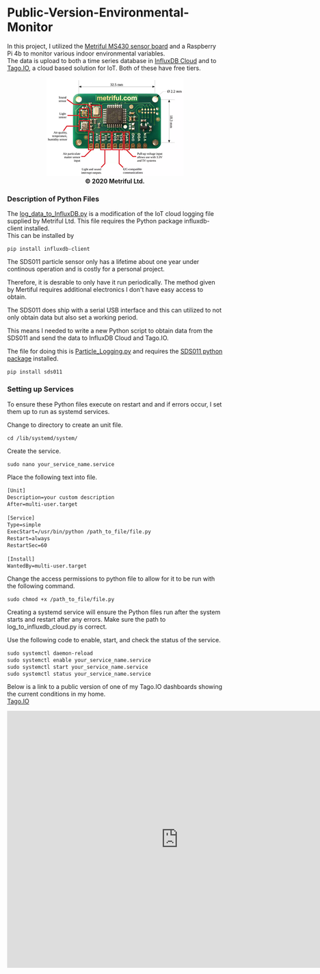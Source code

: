 # Public-Version-Environmental-Monitor



In this project, I utilized the [Metriful MS430 sensor board](https://www.metriful.com/ms430) and a Raspberry Pi 4b to monitor various indoor environmental variables.  
The data is upload to both a time series database in [InfluxDB Cloud](https://www.influxdata.com/products/influxdb-cloud/) and to [Tago.IO](https://tago.io/), a cloud based solution for IoT.  Both of these have free tiers.  

<figure align="center">
<img src="MS430.png"/>
<figcaption align = "center"><b>© 2020 Metriful Ltd.</b></figcaption>
</figure>


### **Description of Python Files**  
  

The [log_data_to_InfluxDB.py](log_data_to_InfluxDB.py) is a modification of the IoT cloud logging file supplied by Metriful Ltd.  This file requires the Python package influxdb-client installed.  
This can be installed by
```
pip install influxdb-client
```

The SDS011 particle sensor only has a lifetime about one year under continous operation and is costly for a personal project.  

Therefore, it is desrable to only have it run periodically.  The method given by Mertiful requires additional electronics I don't have easy access to obtain.  

The SDS011 does ship with a serial USB interface and this can utilized to not only obtain data but also set a working period.  

This means I needed to write a new Python script to obtain data from the SDS011 and send the data to InfluxDB Cloud and Tago.IO.  

The file for doing this is [Particle_Logging.py](Particle_Logging.py) and requires the [SDS011 python package](https://pypi.org/project/sds011/) installed.  

```
pip install sds011
```

### **Setting up Services**  
  

To ensure these Python files execute on restart and and if errors occur, I set them up to run as systemd services.  

Change to directory to create an unit file.

```
cd /lib/systemd/system/
```

Create the service.  

```
sudo nano your_service_name.service
```

Place the following text into file.  
```
[Unit]
Description=your custom description
After=multi-user.target

[Service]
Type=simple
ExecStart=/usr/bin/python /path_to_file/file.py
Restart=always
RestartSec=60

[Install]
WantedBy=multi-user.target

```  
Change the access permissions to python file to allow for it to be run with the following command.

```
sudo chmod +x /path_to_file/file.py
```
Creating a systemd service will ensure the Python files run after the system starts and restart after any errors.  Make sure the path to log_to_influxdb_cloud.py is correct.  

Use the following code to enable, start, and check the status of the service.

```
sudo systemctl daemon-reload
sudo systemctl enable your_service_name.service
sudo systemctl start your_service_name.service
sudo systemctl status your_service_name.service
```

Below is a link to a public version of one of my Tago.IO dashboards showing the current conditions in my home.  
[Tago.IO](https://5f07850bea86c1001c5c2ad7.run.tago.io)

<iframe width="800" height="600" src="https://embed.tago.io?widget=5f0b330c82da2b001c15d578&dashboard=5f0b330c82da2b001c15d576&token=d8da862e-fa08-4652-ad01-871c7ee4da15" frameborder="0" allowfullscreen />


<iframe width="800" height="600" src="https://embed.tago.io?widget=5f0b330c82da2b001c15d579&dashboard=5f0b330c82da2b001c15d576&token=b15c782f-c8e9-410f-856f-bcfb88850ccf" frameborder="0" allowfullscreen />

<iframe width="800" height="600" src="https://embed.tago.io?widget=61202c11f055140018dd189e&dashboard=5f0b330c82da2b001c15d576&token=2d2efaca-58b7-4764-9124-f4f19603fa7c" frameborder="0" allowfullscreen />

<iframe width="800" height="600" src="https://embed.tago.io?widget=61f08a00ee930600185c1995&dashboard=5f0b330c82da2b001c15d576&token=1b0e88dd-903a-4468-b318-3486b04ae87b" frameborder="0" allowfullscreen />

<figure align="center">
<img src="built-on-influxdb-white-2022.svg"/>
</figure>
